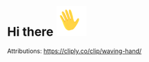 # Hi there <img src="https://raw.githubusercontent.com/oscarscfrederiksen/oscarscfrederiksen/master/Hand-Waving.gif" width="70px">

<!--
**oscarscfrederiksen/oscarscfrederiksen** is a ✨ _special_ ✨ repository because its `README.md` (this file) appears on your GitHub profile.

Here are some ideas to get you started:

- 🔭 I’m currently working on ...
- 🌱 I’m currently learning ...
- 👯 I’m looking to collaborate on ...
- 🤔 I’m looking for help with ...
- 💬 Ask me about ...
- 📫 How to reach me: ...
- 😄 Pronouns: ...
- ⚡ Fun fact: ...
-->









Attributions:
https://cliply.co/clip/waving-hand/
